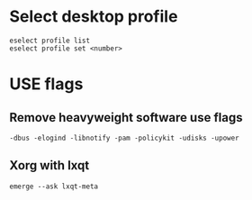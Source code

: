 # Select desktop profile

    eselect profile list
    eselect profile set <number>
    
# USE flags

## Remove heavyweight software use flags

    -dbus -elogind -libnotify -pam -policykit -udisks -upower
    
## Xorg with lxqt

    emerge --ask lxqt-meta
